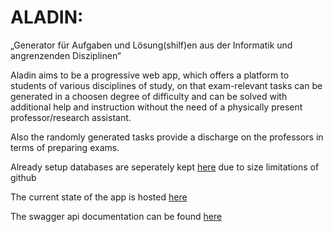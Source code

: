 # ALADIN:
„Generator für Aufgaben und Lösung(shilf)en aus der Informatik
und angrenzenden Disziplinen“

Aladin aims to be a progressive web app, which offers a platform to students of various disciplines of study, on that exam-relevant tasks
can be generated in a choosen degree of difficulty and can be solved with additional help and instruction without the need of a 
physically present professor/research assistant.

Also the randomly generated tasks provide a discharge on the professors in terms of preparing exams.

Already setup databases are seperately kept [here](https://drive.google.com/open?id=1oMGgmI_tYP98At-NNRKRH8kdGKL03AxQ) due to size limitations of github

The current state of the app is hosted [here](https://aladin-htw.herokuapp.com/)

The swagger api documentation can be found [here](https://aladin-htw.herokuapp.com/api-doc/)
